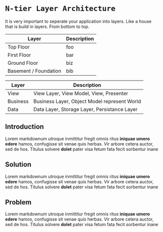 # `N-tier Layer Architecture`

It is very important to seperate your application into layers.
Like a house that is build in layers. From bottom to top.


Layer                 | Description
--------------------- | -------------
Top Floor             | foo
First Floor           | bar
Ground Floor          | biz
Basement / Foundation | bib


Layer        | Description
------------ | -------------
View         | View Layer, View Model, View, Presenter
Business     | Business Layer, Object Model represent World
Data         | Data Layer, Storage Layer, Persistance Layer 


## Introduction

Lorem markdownum utroque inmittitur fregit omnis ritus **iniquae umero edere**
hamos, confugisse sit venae quis herbas. Vir arbore cetera auctor, sed de hos.
Titulus solvere **dolet** pater visa fetum fata fecit sorbentur inane

## Solution

Lorem markdownum utroque inmittitur fregit omnis ritus **iniquae umero edere**
hamos, confugisse sit venae quis herbas. Vir arbore cetera auctor, sed de hos.
Titulus solvere **dolet** pater visa fetum fata fecit sorbentur inane

## Problem

Lorem markdownum utroque inmittitur fregit omnis ritus **iniquae umero edere**
hamos, confugisse sit venae quis herbas. Vir arbore cetera auctor, sed de hos.
Titulus solvere **dolet** pater visa fetum fata fecit sorbentur inane